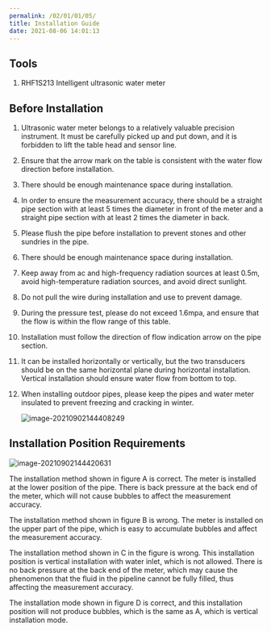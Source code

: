 ```yaml
---
permalink: /02/01/01/05/
title: Installation Guide
date: 2021-08-06 14:01:13
---
```


## Tools 

1. RHF1S213 Intelligent ultrasonic water meter

## Before Installation

1. Ultrasonic water meter belongs to a relatively valuable precision instrument. It must be carefully picked up and put down, and it is forbidden to lift the table head and sensor line.

2. Ensure that the arrow mark on the table is consistent with the water flow direction before installation.

3. There should be enough maintenance space during installation.

4. In order to ensure the measurement accuracy, there should be a straight pipe section with at least 5 times the diameter in front of the meter and a straight pipe section with at least 2 times the diameter in back.

5. Please flush the pipe before installation to prevent stones and other sundries in the pipe.

6. There should be enough maintenance space during installation.

7. Keep away from ac and high-frequency radiation sources at least 0.5m, avoid high-temperature radiation sources, and avoid direct sunlight.

8. Do not pull the wire during installation and use to prevent damage.

9. During the pressure test, please do not exceed 1.6mpa, and ensure that the flow is within the flow range of this table.

10. Installation must follow the direction of flow indication arrow on the pipe section.

11. It can be installed horizontally or vertically, but the two transducers should be on the same horizontal plane during horizontal installation. Vertical installation should ensure water flow from bottom to top.

12. When installing outdoor pipes, please keep the pipes and water meter insulated to prevent freezing and cracking in winter.

    ![image-20210902144408249](https://risinghf-wiki.oss-cn-shenzhen.aliyuncs.com/upload/img/78f238ed6184d109487050e142e06e8d.png)

## Installation Position Requirements

![image-20210902144420631](https://risinghf-wiki.oss-cn-shenzhen.aliyuncs.com/upload/img/1009e336f316e3a37a13bfa2ddd276ce.png)

The installation method shown in figure A is correct. The meter is installed at the lower position of the pipe. There is back pressure at the back end of the meter, which will not cause bubbles to affect the measurement accuracy.

The installation method shown in figure B is wrong. The meter is installed on the upper part of the pipe, which is easy to accumulate bubbles and affect the measurement accuracy.

The installation method shown in C in the figure is wrong. This installation position is vertical installation with water inlet, which is not allowed. There is no back pressure at the back end of the meter, which may cause the phenomenon that the fluid in the pipeline cannot be fully filled, thus affecting the measurement accuracy.

The installation mode shown in figure D is correct, and this installation position will not produce bubbles, which is the same as A, which is vertical installation mode.






